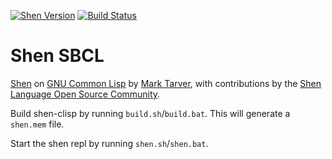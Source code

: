 [![Shen Version](https://img.shields.io/badge/shen-20.0-blue.svg)](https://github.com/Shen-Language)
[![Build Status](https://travis-ci.org/Shen-Language/shen-clisp.svg?branch=master)](https://travis-ci.org/Shen-Language/shen-clisp)

# Shen SBCL

[Shen](http://www.shenlanguage.org) on [GNU Common Lisp](http://www.clisp.org/) by [Mark Tarver](http://marktarver.com/), with contributions by the [Shen Language Open Source Community](https://github.com/Shen-Language).

Build shen-clisp by running `build.sh`/`build.bat`. This will generate a `shen.mem` file.

Start the shen repl by running `shen.sh`/`shen.bat`.
